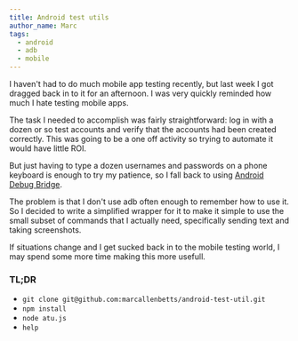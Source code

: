 ```yaml
---
title: Android test utils
author_name: Marc
tags:
  - android
  - adb
  - mobile
---
```

I haven't had to do much mobile app testing recently, but last week I got dragged back in
to it for an afternoon. I was very quickly reminded how much I hate testing mobile apps.

The task I needed to accomplish was fairly straightforward: log in with a dozen or so 
test accounts and verify that the accounts had been created correctly. This was going 
to be a one off activity so trying to automate it would have little ROI.

But just having to type a dozen usernames and passwords on a phone keyboard is enough 
to try my patience, so I fall back to using [Android Debug Bridge](https://developer.android.com/studio/command-line/adb).

The problem is that I don't use adb often enough to remember how to use it. So I decided
to write a simplified wrapper for it to make it simple to use the small subset of commands
that I actually need, specifically sending text and taking screenshots.

If situations change and I get sucked back in to the mobile testing world, I may spend
some more time making this more usefull.

### TL;DR
* `git clone git@github.com:marcallenbetts/android-test-util.git`
* `npm install`
* `node atu.js`
* `help`